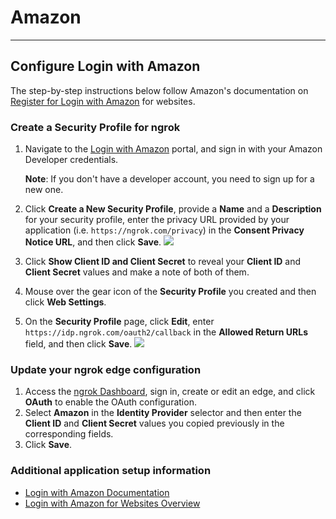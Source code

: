 # Amazon
-------------

## Configure Login with Amazon

The step-by-step instructions below follow Amazon's documentation on [Register for Login with Amazon](hhttps://developer.amazon.com/docs/login-with-amazon/register-web.html) for websites.

### Create a Security Profile for ngrok

1.  Navigate to the [Login with Amazon](https://developer.amazon.com/loginwithamazon/console/site/lwa/overview.html) portal, and sign in with your Amazon Developer credentials.

    **Note**: If you don't have a developer account, you need to sign up for a new one.

2.  Click **Create a New Security Profile**, provide a **Name** and a **Description** for your security profile, enter the privacy URL provided by your application (i.e. `https://ngrok.com/privacy`) in the **Consent Privacy Notice URL**, and then click **Save**.
[![](/img/howto/oauth/1-amazon-register.png)](/img/howto/oauth/1-amazon-register.png)

3. Click **Show Client ID and Client Secret** to reveal your **Client ID** and **Client Secret** values and make a note of both of them.

4. Mouse over the gear icon of the **Security Profile** you created and then click **Web Settings**.

5. On the **Security Profile** page, click **Edit**, enter `https://idp.ngrok.com/oauth2/callback` in the **Allowed Return URLs** field, and then click **Save**.
[![](/img/howto/oauth/2-amazon-register.png)](/img/howto/oauth/2-amazon-register.png)


### Update your ngrok edge configuration

1.  Access the [ngrok Dashboard](https://dashboard.ngrok.com/), sign in, create or edit an edge, and click **OAuth** to enable the OAuth configuration.
2.  Select **Amazon** in the **Identity Provider** selector and then enter the **Client ID** and **Client Secret** values you copied previously in the corresponding fields.
3. Click **Save**.

### Additional application setup information

*   [Login with Amazon Documentation](https://developer.amazon.com/docs/login-with-amazon/documentation-overview.html)
*   [Login with Amazon for Websites Overview](https://developer.amazon.com/docs/login-with-amazon/web-docs.html) 